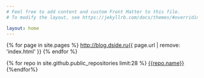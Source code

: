 ```yaml
---
# Feel free to add content and custom Front Matter to this file.
# To modify the layout, see https://jekyllrb.com/docs/themes/#overriding-theme-defaults

layout: home
---
```


{% for page in site.pages %}
    <url>
        <loc>http://blog.dside.ru{{ page.url | remove: 'index.html' }}</loc>
    </url>
    {% endfor %}

{% for repo in site.github.public_repositories limit:28 %} <a href = "{{repo.html_url}}">{{repo.name}}</a><br> {%endfor%}
